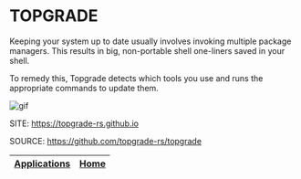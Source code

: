 # TOPGRADE

 Keeping your system up to date usually involves invoking multiple package  managers. This results in big, non-portable shell one-liners saved in  your shell. 
 
 To remedy this, Topgrade detects which tools you use and runs the  appropriate commands to update them.
 
 ![gif](https://raw.githubusercontent.com/topgrade-rs/topgrade/master/doc/screenshot.gif)

 SITE: https://topgrade-rs.github.io
 
 SOURCE: https://github.com/topgrade-rs/topgrade

 | [Applications](https://portable-linux-apps.github.io/apps.html) | [Home](https://portable-linux-apps.github.io)
 | --- | --- |
